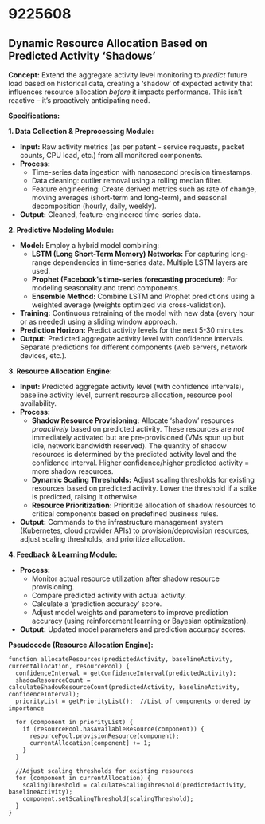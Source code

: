 # 9225608

## Dynamic Resource Allocation Based on Predicted Activity ‘Shadows’

**Concept:** Extend the aggregate activity level monitoring to *predict* future load based on historical data, creating a ‘shadow’ of expected activity that influences resource allocation *before* it impacts performance. This isn’t reactive – it’s proactively anticipating need.

**Specifications:**

**1. Data Collection & Preprocessing Module:**

*   **Input:** Raw activity metrics (as per patent - service requests, packet counts, CPU load, etc.) from all monitored components.
*   **Process:**
    *   Time-series data ingestion with nanosecond precision timestamps.
    *   Data cleaning: outlier removal using a rolling median filter.
    *   Feature engineering: Create derived metrics such as rate of change, moving averages (short-term and long-term), and seasonal decomposition (hourly, daily, weekly).
*   **Output:**  Cleaned, feature-engineered time-series data.

**2. Predictive Modeling Module:**

*   **Model:** Employ a hybrid model combining:
    *   **LSTM (Long Short-Term Memory) Networks:** For capturing long-range dependencies in time-series data. Multiple LSTM layers are used.
    *   **Prophet (Facebook’s time-series forecasting procedure):** For modeling seasonality and trend components.
    *   **Ensemble Method:** Combine LSTM and Prophet predictions using a weighted average (weights optimized via cross-validation).
*   **Training:** Continuous retraining of the model with new data (every hour or as needed) using a sliding window approach.
*   **Prediction Horizon:** Predict activity levels for the next 5-30 minutes.
*   **Output:** Predicted aggregate activity level with confidence intervals.  Separate predictions for different components (web servers, network devices, etc.).

**3. Resource Allocation Engine:**

*   **Input:** Predicted aggregate activity level (with confidence intervals), baseline activity level, current resource allocation, resource pool availability.
*   **Process:**
    *   **Shadow Resource Provisioning:** Allocate ‘shadow’ resources *proactively* based on predicted activity. These resources are *not* immediately activated but are pre-provisioned (VMs spun up but idle, network bandwidth reserved). The quantity of shadow resources is determined by the predicted activity level and the confidence interval.  Higher confidence/higher predicted activity = more shadow resources.
    *   **Dynamic Scaling Thresholds:** Adjust scaling thresholds for existing resources based on predicted activity.  Lower the threshold if a spike is predicted, raising it otherwise.
    *   **Resource Prioritization:**  Prioritize allocation of shadow resources to critical components based on predefined business rules.
*   **Output:**  Commands to the infrastructure management system (Kubernetes, cloud provider APIs) to provision/deprovision resources, adjust scaling thresholds, and prioritize allocation.

**4. Feedback & Learning Module:**

*   **Process:**
    *   Monitor actual resource utilization after shadow resource provisioning.
    *   Compare predicted activity with actual activity.
    *   Calculate a ‘prediction accuracy’ score.
    *   Adjust model weights and parameters to improve prediction accuracy (using reinforcement learning or Bayesian optimization).
*   **Output:** Updated model parameters and prediction accuracy scores.



**Pseudocode (Resource Allocation Engine):**

```
function allocateResources(predictedActivity, baselineActivity, currentAllocation, resourcePool) {
  confidenceInterval = getConfidenceInterval(predictedActivity);
  shadowResourceCount = calculateShadowResourceCount(predictedActivity, baselineActivity, confidenceInterval);
  priorityList = getPriorityList();  //List of components ordered by importance
  
  for (component in priorityList) {
    if (resourcePool.hasAvailableResource(component)) {
      resourcePool.provisionResource(component);
      currentAllocation[component] += 1;
    }
  }
  
  //Adjust scaling thresholds for existing resources
  for (component in currentAllocation) {
    scalingThreshold = calculateScalingThreshold(predictedActivity, baselineActivity);
    component.setScalingThreshold(scalingThreshold);
  }
}
```